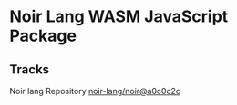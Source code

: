 # Noir Lang WASM JavaScript Package

## Tracks
Noir lang Repository [noir-lang/noir@a0c0c2c](https://github.com/noir-lang/noir/tree/a0c0c2c354b50c80eba425ba2f8c235015696c35)